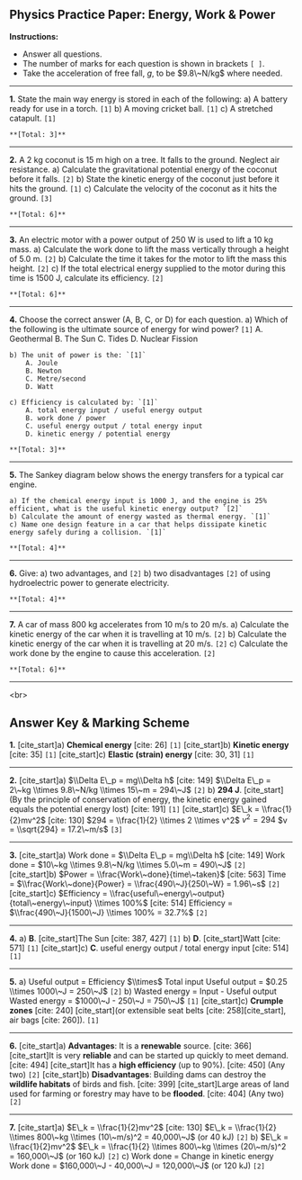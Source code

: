 ## Physics Practice Paper: Energy, Work & Power

**Instructions:**

  * Answer all questions.
  * The number of marks for each question is shown in brackets `[ ]`.
  * Take the acceleration of free fall, $g$, to be $9.8\~N/kg$ where needed.

-----

**1.** State the main way energy is stored in each of the following:
a) A battery ready for use in a torch. `[1]`
b) A moving cricket ball. `[1]`
c) A stretched catapult. `[1]`

```
**[Total: 3]**
```

-----

**2.** A 2 kg coconut is 15 m high on a tree. It falls to the ground. Neglect air resistance.
a) Calculate the gravitational potential energy of the coconut before it falls. `[2]`
b) State the kinetic energy of the coconut just before it hits the ground. `[1]`
c) Calculate the velocity of the coconut as it hits the ground. `[3]`

```
**[Total: 6]**
```

-----

**3.** An electric motor with a power output of 250 W is used to lift a 10 kg mass.
a) Calculate the work done to lift the mass vertically through a height of 5.0 m. `[2]`
b) Calculate the time it takes for the motor to lift the mass this height. `[2]`
c) If the total electrical energy supplied to the motor during this time is 1500 J, calculate its efficiency. `[2]`

```
**[Total: 6]**
```

-----

**4.** Choose the correct answer (A, B, C, or D) for each question.
a) Which of the following is the ultimate source of energy for wind power? `[1]`
A. Geothermal
B. The Sun
C. Tides
D. Nuclear Fission

```
b) The unit of power is the: `[1]`
    A. Joule
    B. Newton
    C. Metre/second
    D. Watt

c) Efficiency is calculated by: `[1]`
    A. total energy input / useful energy output
    B. work done / power
    C. useful energy output / total energy input
    D. kinetic energy / potential energy

**[Total: 3]**
```

-----

**5.** The Sankey diagram below shows the energy transfers for a typical car engine.

```
a) If the chemical energy input is 1000 J, and the engine is 25% efficient, what is the useful kinetic energy output? `[2]`
b) Calculate the amount of energy wasted as thermal energy. `[1]`
c) Name one design feature in a car that helps dissipate kinetic energy safely during a collision. `[1]`

**[Total: 4]**
```

-----

**6.** Give:
a) two advantages, and `[2]`
b) two disadvantages `[2]`
of using hydroelectric power to generate electricity.

```
**[Total: 4]**
```

-----

**7.** A car of mass 800 kg accelerates from 10 m/s to 20 m/s.
a) Calculate the kinetic energy of the car when it is travelling at 10 m/s. `[2]`
b) Calculate the kinetic energy of the car when it is travelling at 20 m/s. `[2]`
c) Calculate the work done by the engine to cause this acceleration. `[2]`

```
**[Total: 6]**
```

-----

\<br\>

## Answer Key & Marking Scheme

**1.**
[cite\_start]a) **Chemical energy** [cite: 26] `[1]`
[cite\_start]b) **Kinetic energy** [cite: 35] `[1]`
[cite\_start]c) **Elastic (strain) energy** [cite: 30, 31] `[1]`

-----

**2.**
[cite\_start]a) $\\Delta E\_p = mg\\Delta h$ [cite: 149]
$\\Delta E\_p = 2\~kg \\times 9.8\~N/kg \\times 15\~m = 294\~J$ `[2]`
b) **294 J**. [cite\_start](By the principle of conservation of energy, the kinetic energy gained equals the potential energy lost) [cite: 191] `[1]`
[cite\_start]c) $E\_k = \\frac{1}{2}mv^2$ [cite: 130]
$294 = \\frac{1}{2} \\times 2 \\times v^2$
$v^2 = 294$
$v = \\sqrt{294} = 17.2\~m/s$ `[3]`

-----

**3.**
[cite\_start]a) Work done = $\\Delta E\_p = mg\\Delta h$ [cite: 149]
Work done = $10\~kg \\times 9.8\~N/kg \\times 5.0\~m = 490\~J$ `[2]`
[cite\_start]b) $Power = \\frac{Work\~done}{time\~taken}$ [cite: 563]
Time = $\\frac{Work\~done}{Power} = \\frac{490\~J}{250\~W} = 1.96\~s$ `[2]`
[cite\_start]c) $Efficiency = \\frac{useful\~energy\~output}{total\~energy\~input} \\times 100%$ [cite: 514]
Efficiency = $\\frac{490\~J}{1500\~J} \\times 100% = 32.7%$ `[2]`

-----

**4.**
a) **B**. [cite\_start]The Sun [cite: 387, 427] `[1]`
b) **D**. [cite\_start]Watt [cite: 571] `[1]`
[cite\_start]c) **C**. useful energy output / total energy input [cite: 514] `[1]`

-----

**5.**
a) Useful output = Efficiency $\\times$ Total input
Useful output = $0.25 \\times 1000\~J = 250\~J$ `[2]`
b) Wasted energy = Input - Useful output
Wasted energy = $1000\~J - 250\~J = 750\~J$ `[1]`
[cite\_start]c) **Crumple zones** [cite: 240] [cite\_start](or extensible seat belts [cite: 258][cite\_start], air bags [cite: 260]). `[1]`

-----

**6.**
[cite\_start]a) **Advantages**: It is a **renewable** source. [cite: 366] [cite\_start]It is very **reliable** and can be started up quickly to meet demand. [cite: 494] [cite\_start]It has a **high efficiency** (up to 90%). [cite: 450] (Any two) `[2]`
[cite\_start]b) **Disadvantages**: Building dams can destroy the **wildlife habitats** of birds and fish. [cite: 399] [cite\_start]Large areas of land used for farming or forestry may have to be **flooded**. [cite: 404] (Any two) `[2]`

-----

**7.**
[cite\_start]a) $E\_k = \\frac{1}{2}mv^2$ [cite: 130]
$E\_k = \\frac{1}{2} \\times 800\~kg \\times (10\~m/s)^2 = 40,000\~J$ (or 40 kJ) `[2]`
b) $E\_k = \\frac{1}{2}mv^2$
$E\_k = \\frac{1}{2} \\times 800\~kg \\times (20\~m/s)^2 = 160,000\~J$ (or 160 kJ) `[2]`
c) Work done = Change in kinetic energy
Work done = $160,000\~J - 40,000\~J = 120,000\~J$ (or 120 kJ) `[2]`